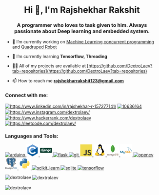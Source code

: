 <h1 align="center">Hi 👋, I'm Rajshekhar Rakshit</h1>
<h3 align="center">A programmer who loves to task given to him. Always passionate about Deep learning and embedded system.</h3>

- 🔭 I’m currently working on [Machine Learning](https://github.com/DextroLaev/ML-with-TF-2),[concurrent programming](https://github.com/DextroLaev/Concurrent-Programming) and [Quadruped Robot](https://github.com/TheUnsolvedDev/Spider-Bot)

- 🌱 I’m currently learning **Tensorflow, Threading**

- 👨‍💻 All of my projects are available at [https://github.com/DextroLaev?tab=repositories](https://github.com/DextroLaev?tab=repositories)

- 📫 How to reach me **rajshekharrakshit123@gmail.com**

<h3 align="left">Connect with me:</h3>
<p align="left">
<!-- <a href="https://dev.to/dextrolaev" target="blank"><img align="center" src="https://cdn.jsdelivr.net/npm/simple-icons@3.0.1/icons/dev-dot-to.svg" alt="dextrolaev" height="30" width="40" /></a> -->
<a href="https://linkedin.com/in/https://www.linkedin.com/in/rajshekhar-r-157277141/" target="blank"><img align="center" src="https://raw.githubusercontent.com/rahuldkjain/github-profile-readme-generator/master/src/images/icons/Social/linked-in-alt.svg" alt="https://www.linkedin.com/in/rajshekhar-r-157277141/" height="30" width="40" /></a>
<a href="https://stackoverflow.com/users/10636164" target="blank"><img align="center" src="https://raw.githubusercontent.com/rahuldkjain/github-profile-readme-generator/master/src/images/icons/Social/stack-overflow.svg" alt="10636164" height="30" width="40" /></a>
<a href="https://instagram.com/https://www.instagram.com/dextrolaev/" target="blank"><img align="center" src="https://raw.githubusercontent.com/rahuldkjain/github-profile-readme-generator/master/src/images/icons/Social/instagram.svg" alt="https://www.instagram.com/dextrolaev/" height="30" width="40" /></a>
<a href="https://www.hackerrank.com/https://www.hackerrank.com/dextrolaev" target="blank"><img align="center" src="https://raw.githubusercontent.com/rahuldkjain/github-profile-readme-generator/master/src/images/icons/Social/hackerrank.svg" alt="https://www.hackerrank.com/dextrolaev" height="30" width="40" /></a>
<!-- <a href="https://codeforces.com/profile/https://codeforces.com/profile/dextrolaev" target="blank"><img align="center" src="https://cdn.jsdelivr.net/npm/simple-icons@3.0.1/icons/codeforces.svg" alt="https://codeforces.com/profile/dextrolaev" height="30" width="40" /></a> -->
<a href="https://www.leetcode.com/https://leetcode.com/dextrolaev/" target="blank"><img align="center" src="https://raw.githubusercontent.com/rahuldkjain/github-profile-readme-generator/master/src/images/icons/Social/leet-code.svg" alt="https://leetcode.com/dextrolaev/" height="30" width="40" /></a>
</p>

<h3 align="left">Languages and Tools:</h3>
<p align="left"> <a href="https://www.arduino.cc/" target="_blank"> <img src="https://cdn.worldvectorlogo.com/logos/arduino-1.svg" alt="arduino" width="40" height="40"/> </a> <a href="https://www.cprogramming.com/" target="_blank"> <img src="https://raw.githubusercontent.com/devicons/devicon/master/icons/c/c-original.svg" alt="c" width="40" height="40"/> </a> <a href="https://www.djangoproject.com/" target="_blank"> <img src="https://raw.githubusercontent.com/devicons/devicon/master/icons/django/django-original.svg" alt="django" width="40" height="40"/> </a> <a href="https://flask.palletsprojects.com/" target="_blank"> <img src="https://www.vectorlogo.zone/logos/pocoo_flask/pocoo_flask-icon.svg" alt="flask" width="40" height="40"/> </a> <a href="https://git-scm.com/" target="_blank"> <img src="https://www.vectorlogo.zone/logos/git-scm/git-scm-icon.svg" alt="git" width="40" height="40"/> </a> <a href="https://developer.mozilla.org/en-US/docs/Web/JavaScript" target="_blank"> <img src="https://raw.githubusercontent.com/devicons/devicon/master/icons/javascript/javascript-original.svg" alt="javascript" width="40" height="40"/> </a> <a href="https://www.linux.org/" target="_blank"> <img src="https://raw.githubusercontent.com/devicons/devicon/master/icons/linux/linux-original.svg" alt="linux" width="40" height="40"/> </a> <a href="https://www.mongodb.com/" target="_blank"> <img src="https://raw.githubusercontent.com/devicons/devicon/master/icons/mongodb/mongodb-original-wordmark.svg" alt="mongodb" width="40" height="40"/> </a> <a href="https://www.mysql.com/" target="_blank"> <img src="https://raw.githubusercontent.com/devicons/devicon/master/icons/mysql/mysql-original-wordmark.svg" alt="mysql" width="40" height="40"/> </a> <a href="https://opencv.org/" target="_blank"> <img src="https://www.vectorlogo.zone/logos/opencv/opencv-icon.svg" alt="opencv" width="40" height="40"/> </a> <a href="https://www.postgresql.org" target="_blank"> <img src="https://raw.githubusercontent.com/devicons/devicon/master/icons/postgresql/postgresql-original-wordmark.svg" alt="postgresql" width="40" height="40"/> </a> <a href="https://www.python.org" target="_blank"> <img src="https://raw.githubusercontent.com/devicons/devicon/master/icons/python/python-original.svg" alt="python" width="40" height="40"/> </a> <a href="https://scikit-learn.org/" target="_blank"> <img src="https://upload.wikimedia.org/wikipedia/commons/0/05/Scikit_learn_logo_small.svg" alt="scikit_learn" width="40" height="40"/> </a> <a href="https://www.sqlite.org/" target="_blank"> <img src="https://www.vectorlogo.zone/logos/sqlite/sqlite-icon.svg" alt="sqlite" width="40" height="40"/> </a> <a href="https://www.tensorflow.org" target="_blank"> <img src="https://www.vectorlogo.zone/logos/tensorflow/tensorflow-icon.svg" alt="tensorflow" width="40" height="40"/> </a> </p>

<p><img align="left" src="https://github-readme-stats.vercel.app/api/top-langs?username=dextrolaev&show_icons=true&locale=en&layout=compact" alt="dextrolaev" /></p>

<p>&nbsp;<img align="center" src="https://github-readme-stats.vercel.app/api?username=dextrolaev&show_icons=true&locale=en" alt="dextrolaev" /></p>

<p><img align="center" src="https://github-readme-streak-stats.herokuapp.com/?user=dextrolaev&" alt="dextrolaev" /></p>

